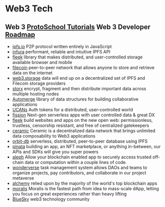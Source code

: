 # Web3 Tech

## Web 3 [ProtoSchool Tutorials](https://proto.school/) Web 3 Developer [Roadmap](https://github.com/OffcierCia/DeFi-Developer-Road-Map)
* [ipfs.io](https://js.ipfs.io/) P2P protocol written entirely in JavaScript
* [infura](https://infura.io/product/ipfs) performant, reliable and intuitive IPFS API
* [fleek](https://fleek.co/space-sdk/) library that makes distributed, and user-controlled storage available browser and mobile
* [filecoin](https://docs.filecoin.io/store/) peer-to-peer network that allows anyone to store and retrieve data on the internet
* [web3.storage](https://web3.storage/) data will end up on a decentralized set of IPFS and Filecoin storage providers
* [storx](https://www.storx.tech/) encrypt, fragment and then distribute important data across multiple hosting nodes
* [Automerge](https://automerge.org/) library of data structures for building collaborative applications
* [UCANs](https://github.com/ucan-wg/ts-ucan) Auth tokens for a distributed, user-controlled world
* [fission](https://github.com/fission-suite) Next-gen serverless apps with user controlled data & great DX
* [fleek](https://fleek.co/) build websites and apps on the new open web: permissionless, trustless, censorship resistant, and free of centralized gatekeepers
* [ceramic](https://ceramic.network/) Ceramic is a decentralized data network that brings unlimited data composability to Web3 applications
* [orbit-db](https://github.com/orbitdb/orbit-db) serverless, distributed, peer-to-peer database using IPFS
* [pinata](https://www.pinata.cloud/) building an app, an NFT marketplace, or anything in-between, our APIs and SDKs will give you super powers
* [aleph](https://aleph.im/#/) Allow your blockchain enabled app to securely access trusted off-chain data or computation within a couple lines of code.
* [wonderverse](https://www.wonderverse.xyz/) task management system allows DAOs and teams to organize projects, pay contributors, and collaborate in our project metaverse
* [alchemy](https://www.alchemy.com/) relied upon by the majority of the world's top blockchain apps
* [moralis](https://moralis.io/) Moralis is the fastest path from idea to mass-scale dApp, letting you focus on great experiences rather than heavy lifting
* [BlueSky](https://blueskycommunity.net/) web3 technology community
